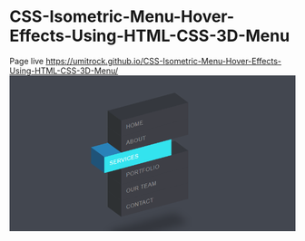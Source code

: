 # CSS-Isometric-Menu-Hover-Effects-Using-HTML-CSS-3D-Menu
Page live https://umitrock.github.io/CSS-Isometric-Menu-Hover-Effects-Using-HTML-CSS-3D-Menu/
<img src="https://github.com/UmitRock/CSS-Isometric-Menu-Hover-Effects-Using-HTML-CSS-3D-Menu/blob/main/page.PNG?raw=true" alt="">

